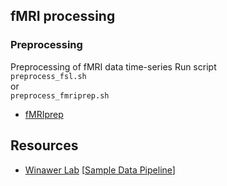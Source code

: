 ## fMRI processing

### Preprocessing
Preprocessing of fMRI data time-series
Run script \
`preprocess_fsl.sh`\
or \
`preprocess_fmriprep.sh`
- [fMRIprep](https://fmriprep.org/en/stable/)

### 

## Resources
- [Winawer Lab](https://wikis.nyu.edu/display/winawerlab/home) [[Sample Data Pipeline](https://wikis.nyu.edu/display/winawerlab/Sample+Data+Pipeline)]

